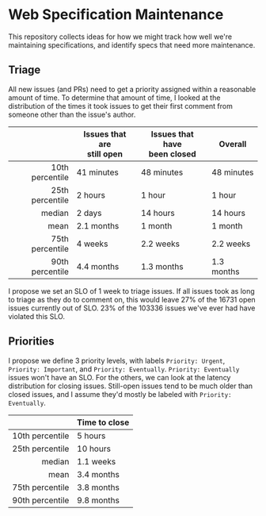 # Web Specification Maintenance

This repository collects ideas for how we might track how well we're maintaining specifications, and
identify specs that need more maintenance.

## Triage

All new issues (and PRs) need to get a priority assigned within a reasonable amount of time. To
determine that amount of time, I looked at the distribution of the times it took issues to get their
first comment from someone other than the issue's author.

| | Issues that are<br>still open | Issues that have<br>been closed | Overall
---: | --- | --- | ---
10th percentile | 41 minutes | 48 minutes | 48 minutes
25th percentile | 2 hours    | 1 hour     | 1 hour
median          | 2 days     | 14 hours | 14 hours
mean            | 2.1 months | 1 month  | 1 month
75th percentile | 4 weeks    | 2.2 weeks | 2.2 weeks
90th percentile | 4.4 months | 1.3 months | 1.3 months

I propose we set an SLO of 1 week to triage issues. If all issues took as long to triage as they do
to comment on, this would leave 27% of the 16731 open issues currently out of SLO. 23% of the 103336
issues we've ever had have violated this SLO.

## Priorities

I propose we define 3 priority levels, with labels `Priority: Urgent`, `Priority: Important`, and
`Priority: Eventually`. `Priority: Eventually` issues won't have an SLO. For the others, we can look
at the latency distribution for closing issues. Still-open issues tend to be much older than closed
issues, and I assume they'd mostly be labeled with `Priority: Eventually`.

| | Time to close
---: | ---
10th percentile | 5 hours
25th percentile | 10 hours
median | 1.1 weeks
mean | 3.4 months
75th percentile | 3.8 months
90th percentile | 9.8 months
